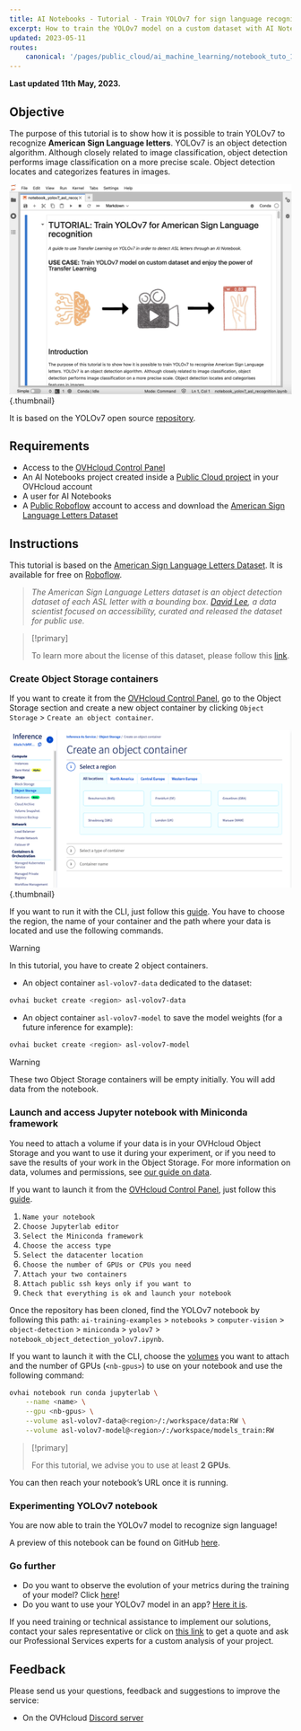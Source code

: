 ```yaml
---
title: AI Notebooks - Tutorial - Train YOLOv7 for sign language recognition
excerpt: How to train the YOLOv7 model on a custom dataset with AI Notebooks
updated: 2023-05-11
routes:
    canonical: '/pages/public_cloud/ai_machine_learning/notebook_tuto_11_yolov7'
---
```


**Last updated 11th May, 2023.**

## Objective

The purpose of this tutorial is to show how it is possible to train YOLOv7 to recognize **American Sign Language letters**. YOLOv7 is an object detection algorithm. Although closely related to image classification, object detection performs image classification on a more precise scale. Object detection locates and categorizes features in images.

![image](images/overview-notebook.png){.thumbnail}

It is based on the YOLOv7 open source [repository](https://github.com/WongKinYiu/yolov7).

## Requirements

- Access to the [OVHcloud Control Panel](https://www.ovh.com/auth/?action=gotomanager&from=https://www.ovh.de/&ovhSubsidiary=de)
- An AI Notebooks project created inside a [Public Cloud project](https://www.ovhcloud.com/de/public-cloud/) in your OVHcloud account
- A user for AI Notebooks
- A [Public Roboflow](https://public.roboflow.com/) account to access and download the [American Sign Language Letters Dataset](https://public.roboflow.com/object-detection/american-sign-language-letters/1)

## Instructions

This tutorial is based on the [American Sign Language Letters Dataset](https://public.roboflow.com/object-detection/american-sign-language-letters/1). It is available for free on [Roboflow](https://public.roboflow.com/).

> *The American Sign Language Letters dataset is an object detection dataset of each ASL letter with a bounding box. [David Lee](https://www.linkedin.com/in/daviddaeshinlee/), a data scientist focused on accessibility, curated and released the dataset for public use.*

> [!primary]
>
> To learn more about the license of this dataset, please follow this [link](https://creativecommons.org/publicdomain/zero/1.0/).
>

### Create Object Storage containers

If you want to create it from the [OVHcloud Control Panel](https://www.ovh.com/auth/?action=gotomanager&from=https://www.ovh.de/&ovhSubsidiary=de), go to the Object Storage section and create a new object container by clicking `Object Storage` > `Create an object container`.

![image](images/new-object-container.png){.thumbnail}

If you want to run it with the CLI, just follow this [guide](/pages/public_cloud/ai_machine_learning/cli_17_how_to_cli_data_notebooks). You have to choose the region, the name of your container and the path where your data is located and use the following commands.

> [!warning]
>
> In this tutorial, you have to create 2 object containers.
>

- An object container `asl-volov7-data` dedicated to the dataset:

```bash
ovhai bucket create <region> asl-volov7-data
```

- An object container `asl-volov7-model` to save the model weights (for a future inference for example):

```bash
ovhai bucket create <region> asl-volov7-model
```

> [!warning]
>
> These two Object Storage containers will be empty initially. You will add data from the notebook.
>

### Launch and access Jupyter notebook with Miniconda framework

You need to attach a volume if your data is in your OVHcloud Object Storage and you want to use it during your experiment, or if you need to save the results of your work in the Object Storage. For more information on data, volumes and permissions, see [our guide on data](/pages/public_cloud/ai_machine_learning/cli_17_how_to_cli_data_notebooks).

If you want to launch it from the [OVHcloud Control Panel](https://www.ovh.com/auth/?action=gotomanager&from=https://www.ovh.de/&ovhSubsidiary=de), just follow this [guide](/pages/public_cloud/ai_machine_learning/notebook_guide_introduction_definition).

1. `Name your notebook`
2. `Choose Jupyterlab editor`
3. `Select the Miniconda framework`
4. `Choose the access type`
5. `Select the datacenter location`
6. `Choose the number of GPUs or CPUs you need`
7. `Attach your two containers`
8. `Attach public ssh keys only if you want to`
9. `Check that everything is ok and launch your notebook`

Once the repository has been cloned, find the YOLOv7 notebook by following this path: `ai-training-examples` > `notebooks` > `computer-vision` > `object-detection` > `miniconda` > `yolov7` > `notebook_object_detection_yolov7.ipynb`.

If you want to launch it with the CLI, choose the [volumes](/pages/public_cloud/ai_machine_learning/cli_17_how_to_cli_data_notebooks) you want to attach and the number of GPUs (`<nb-gpus>`) to use on your notebook and use the following command:

```bash
ovhai notebook run conda jupyterlab \
	--name <name> \
	--gpu <nb-gpus> \
	--volume asl-volov7-data@<region>/:/workspace/data:RW \
	--volume asl-volov7-model@<region>/:/workspace/models_train:RW
```

> [!primary]
>
> For this tutorial, we advise you to use at least **2 GPUs**.
>

You can then reach your notebook’s URL once it is running.

### Experimenting YOLOv7 notebook

You are now able to train the YOLOv7 model to recognize sign language!

A preview of this notebook can be found on GitHub [here](https://github.com/ovh/ai-training-examples/blob/main/notebooks/computer-vision/object-detection/miniconda/yolov7/notebook_object_detection_yolov7_asl.ipynb).

### Go further

- Do you want to observe the evolution of your metrics during the training of your model? Click [here](/pages/public_cloud/ai_machine_learning/notebook_tuto_03_weight_biases)!
- Do you want to use your YOLOv7 model in an app? [Here it is](/pages/public_cloud/ai_machine_learning/deploy_tuto_13_streamlit_yolov7).

If you need training or technical assistance to implement our solutions, contact your sales representative or click on [this link](https://www.ovhcloud.com/de/professional-services/) to get a quote and ask our Professional Services experts for a custom analysis of your project.

## Feedback

Please send us your questions, feedback and suggestions to improve the service:

- On the OVHcloud [Discord server](https://discord.com/invite/vXVurFfwe9)
